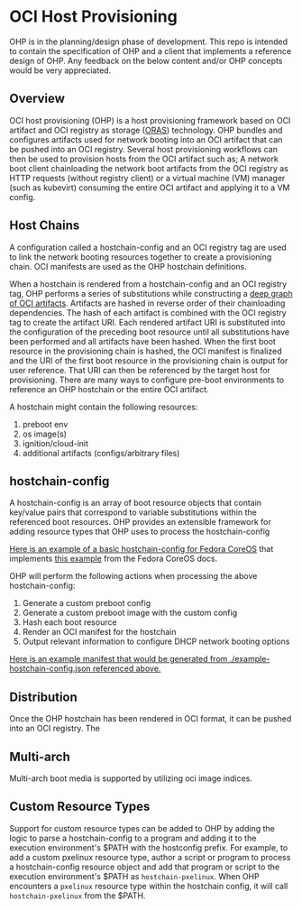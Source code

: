 # OCI Host Provisioning

OHP is in the planning/design phase of development. This repo is intended to contain the specification of OHP and a client that implements a reference design of OHP. Any feedback on the below content and/or OHP concepts would be very appreciated. 

## Overview
OCI host provisioning (OHP) is a host provisioning framework based on OCI artifact and OCI registry as storage ([ORAS](https://oras.land)) technology. OHP bundles and configures artifacts used for network booting into an OCI artifact that can be pushed into an OCI registry. Several host provisioning workflows can then be used to provision hosts from the OCI artifact such as; A network boot client chainloading the network boot artifacts from the OCI registry as HTTP requests (without registry client) or a virtual machine (VM) manager (such as kubevirt) consuming the entire OCI artifact and applying it to a VM config.  


## Host Chains
A configuration called a hostchain-config and an OCI registry tag are used to link the network booting resources together to create a provisioning chain. OCI manifests are used as the OHP hostchain definitions. 

When a hostchain is rendered from a hostchain-config and an OCI registry tag, OHP performs a series of substitutions while constructing a [deep graph of OCI artifacts](https://oras.land/cli/6_reference_types/#:~:text=example%0A%20%20%20%20%E2%94%94%E2%94%80%E2%94%80%20sha256%3A1b6308bc4a2dd8933e9f66ff5bbc47e685516e5378208b46c58dc...-,creating%20deep%20graphs%20of%20artifacts,-The%20ORAS%20Artifacts). Artifacts are hashed in reverse order of their chainloading dependencies. The hash of each artifact is combined with the OCI registry tag to create the artifact URI. Each rendered artifact URI is substituted into the configuration of the preceding boot resource until all substitutions have been performed and all artifacts have been hashed. When the first boot resource in the provisioning chain is hashed, the OCI manifest is finalized and the URI of the first boot resource in the provisioning chain is output for user reference. That URI can then be referenced by the target host for provisioning. There are many ways to configure pre-boot environments to reference an OHP hostchain or the entire OCI artifact. 

A hostchain might contain the following resources:

1. preboot env
2. os image(s)
3. ignition/cloud-init
4. additional artifacts (configs/arbitrary files)

## hostchain-config

A hostchain-config is an array of boot resource objects that contain key/value pairs that correspond to variable substitutions within the referenced boot resources. OHP provides an extensible framework for adding resource types that OHP uses to process the hostchain-config

[Here is an example of a basic hostchain-config for Fedora CoreOS](./example-hostchain-config.json) that implements [this example](https://docs.fedoraproject.org/en-US/fedora-coreos/live-booting-ipxe/#_setting_up_the_boot_script) from the Fedora CoreOS docs. 

OHP will perform the following actions when processing the above hostchain-config:

1. Generate a custom preboot config
2. Generate a custom  preboot image with the custom config
3. Hash each boot resource
4. Render an OCI manifest for the hostchain
5. Output relevant information to configure DHCP network booting options



[Here is an example manifest that would be generated from ./example-hostchain-config.json referenced above.](./example-manifest.json)

## Distribution
Once the OHP hostchain has been rendered in OCI format, it can be pushed into an OCI registry. The 


## Multi-arch
Multi-arch boot media is supported by utilizing oci image indices. 

## Custom Resource Types

Support for custom resource types can be added to OHP by adding the logic to parse a hostchain-config to a program and adding it to the execution environment's $PATH with the hostconfig prefix. For example, to add a custom pxelinux resource type, author a script or program to process a hostchain-config resource object and add that program or script to the execution environment's $PATH as `hostchain-pxelinux`. When OHP encounters a `pxelinux` resource type within the hostchain config, it will call `hostchain-pxelinux` from the $PATH.


